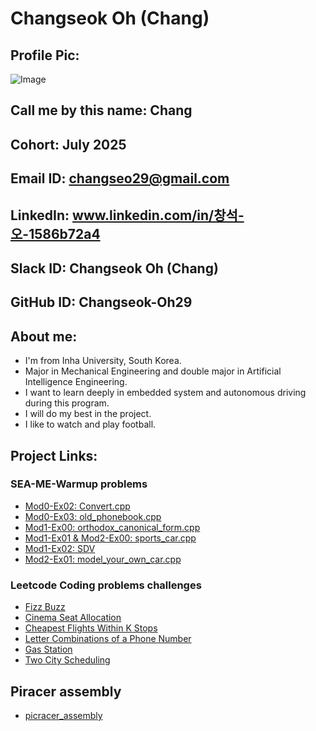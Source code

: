 # Changseok Oh (Chang)
## Profile Pic:
![Image](https://github.com/user-attachments/assets/7d4b587a-836d-43d5-9e24-5a71221f26e4)
## Call me by this name: Chang
## Cohort: July 2025
## Email ID: changseo29@gmail.com
## LinkedIn: www.linkedin.com/in/창석-오-1586b72a4
## Slack ID: Changseok Oh (Chang)
## GitHub ID: Changseok-Oh29
## About me:
- I'm from Inha University, South Korea.
- Major in Mechanical Engineering and double major in Artificial Intelligence Engineering.
- I want to learn deeply in embedded system and autonomous driving during this program.
- I will do my best in the project.
- I like to watch and play football.
## Project Links:
### SEA-ME-Warmup problems
- [Mod0-Ex02: Convert.cpp](https://github.com/Changseok-Oh29/SEA-ME-Warmup/blob/master/convert.cpp)
- [Mod0-Ex03: old_phonebook.cpp](https://github.com/Changseok-Oh29/SEA-ME-Warmup/blob/master/convert.cpp)
- [Mod1-Ex00: orthodox_canonical_form.cpp](https://github.com/Changseok-Oh29/SEA-ME-Warmup/blob/main/orthodox_canonical_form.cpp)
- [Mod1-Ex01 & Mod2-Ex00: sports_car.cpp](https://github.com/Changseok-Oh29/SEA-ME-Warmup/blob/main/sports_car.cpp)
- [Mod1-Ex02: SDV](https://github.com/Changseok-Oh29/SEA-ME-Warmup/tree/main/SDV_prob)
- [Mod2-Ex01: model_your_own_car.cpp](https://github.com/Changseok-Oh29/SEA-ME-Warmup/blob/main/model_your_own_car.cpp)

### Leetcode Coding problems challenges
- [Fizz Buzz](https://github.com/Changseok-Oh29/SEA-ME-Warmup/blob/main/fizz_buzz.cpp)
- [Cinema Seat Allocation](https://github.com/Changseok-Oh29/SEA-ME-Warmup/blob/main/cinema_seat_allocation.cpp)
- [Cheapest Flights Within K Stops](https://github.com/Changseok-Oh29/SEA-ME-Warmup/blob/main/cheapest_flights_within_k_stops.cpp)
- [Letter Combinations of a Phone Number](https://github.com/Changseok-Oh29/SEA-ME-Warmup/blob/main/letter_combinations_of_a_phone_number.cpp)
- [Gas Station](https://github.com/Changseok-Oh29/SEA-ME-Warmup/blob/main/gas_station.cpp)
- [Two City Scheduling](https://github.com/Changseok-Oh29/SEA-ME-Warmup/blob/main/two_city_scheduling.cpp)

## Piracer assembly
- [picracer_assembly](https://github.com/parkj12b/piracer_py/tree/master)
